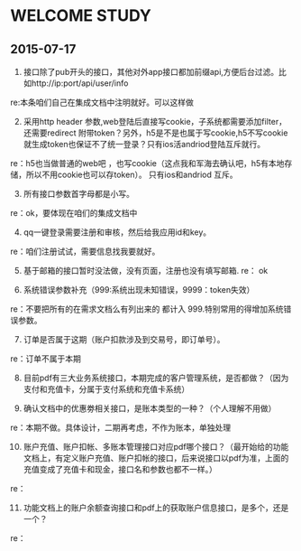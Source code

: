 # WELCOME STUDY

## 2015-07-17
1. 接口除了pub开头的接口，其他对外app接口都加前缀api,方便后台过滤。比如http://ip:port/api/user/info

 re:本条咱们自己在集成文档中注明就好。可以这样做
 
2. 采用http header 参数,web登陆后直接写cookie，子系统都需要添加filter，还需要redirect
 附带token？另外，h5是不是也属于写cookie,h5不写cookie就生成token也保证不了统一登录？只有ios活andriod登陆互斥就行。

re：h5也当做普通的web吧 ，也写cookie（这点我和军海去确认吧，h5有本地存储，所以不用cookie也可以存token）。 只有ios和andriod 互斥。

3. 所有接口参数首字母都是小写。

re：ok，要体现在咱们的集成文档中 

4. qq一键登录需要注册和审核，然后给我应用id和key。

re：咱们注册试试，需要信息找我要就好。

5. 基于邮箱的接口暂时没法做，没有页面，注册也没有填写邮箱.
re： ok

6. 系统错误参数补充（999:系统出现未知错误，9999：token失效）

re：不要把所有的在需求文档么有列出来的 都计入 999.特别常用的得增加系统错误参数。

7. 订单是否属于这期（账户扣款涉及到交易号，即订单号）。

re：订单不属于本期

8. 目前pdf有三大业务系统接口，本期完成的客户管理系统，是否都做？（因为支付和充值卡，分属于支付系统和充值卡系统）

9. 确认文档中的优惠劵相关接口，是账本类型的一种？（个人理解不用做）

re：本期不做。具体设计，二期再考虑，不作为账本，单独处理

10. 账户充值、账户扣帐、多账本管理接口对应pdf哪个接口？（最开始给的功能文档上，有定义账户充值、账户扣帐的接口，后来说接口以pdf为准，上面的充值变成了充值卡和现金，接口名和参数也都不一样。）

re：

11. 功能文档上的账户余额查询接口和pdf上的获取账户信息接口，是多个，还是一个？

re：

